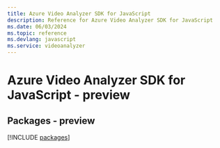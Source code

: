 ```yaml
---
title: Azure Video Analyzer SDK for JavaScript
description: Reference for Azure Video Analyzer SDK for JavaScript
ms.date: 06/03/2024
ms.topic: reference
ms.devlang: javascript
ms.service: videoanalyzer
---
```

# Azure Video Analyzer SDK for JavaScript - preview
## Packages - preview
[!INCLUDE [packages](video-analyzer-index.md)]